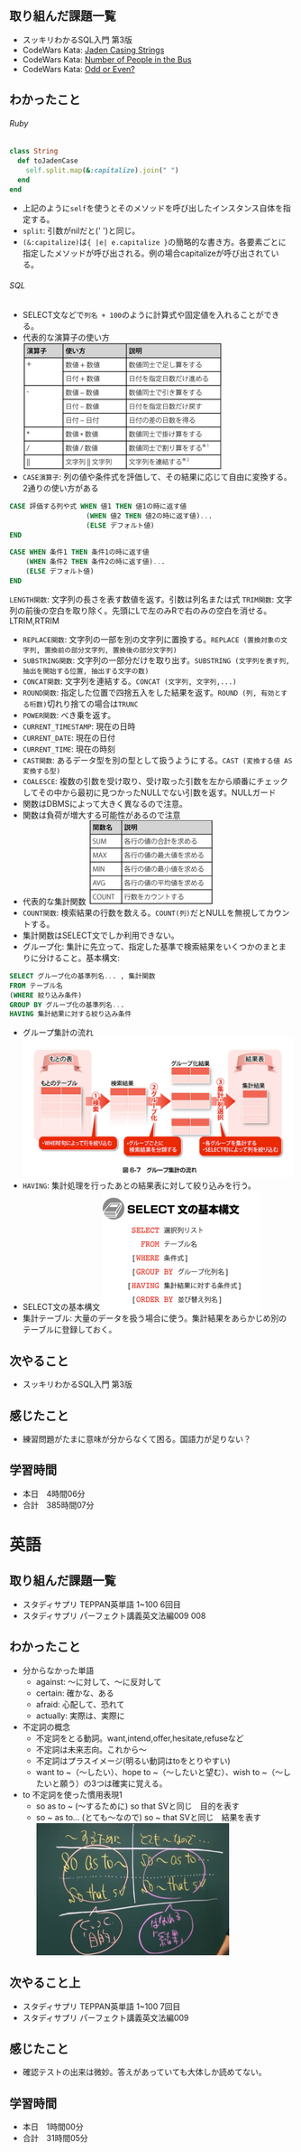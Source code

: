 ## 取り組んだ課題一覧
- スッキリわかるSQL入門 第3版
- CodeWars Kata: [Jaden Casing Strings](https://www.codewars.com/kata/5390bac347d09b7da40006f6/ruby)
- CodeWars Kata: [Number of People in the Bus](https://codewars.com/kata/5648b12ce68d9daa6b000099/ruby)
- CodeWars Kata: [Odd or Even?](https://www.codewars.com/kata/5949481f86420f59480000e7/ruby)
## わかったこと
###### Ruby
```ruby
class String
  def toJadenCase
    self.split.map(&:capitalize).join(" ")
  end
end
```
- 上記のように`self`を使うとそのメソッドを呼び出したインスタンス自体を指定する。
- `split`: 引数がnilだと(' ')と同じ。
- `(&:capitalize)`は`{ |e| e.capitalize }`の簡略的な書き方。各要素ごとに指定したメソッドが呼び出される。例の場合capitalizeが呼び出されている。
###### SQL
- SELECT文などで`列名 + 100`のように計算式や固定値を入れることができる。
- 代表的な演算子の使い方
![Alt text](image-1.png)
- `CASE演算子`: 列の値や条件式を評価して、その結果に応じて自由に変換する。2通りの使い方がある
```sql
CASE 評価する列や式 WHEN 値1 THEN 値1の時に返す値
                   (WHEN 値2 THEN 値2の時に返す値)...
                   (ELSE デフォルト値)
END
```
```sql
CASE WHEN 条件1 THEN 条件1の時に返す値
    (WHEN 条件2 THEN 条件2の時に返す値)...
    (ELSE デフォルト値)
END
```
`LENGTH関数`: 文字列の長さを表す数値を返す。引数は列名または式
`TRIM関数`: 文字列の前後の空白を取り除く。先頭にLで左のみRで右のみの空白を消せる。LTRIM,RTRIM
- `REPLACE関数`: 文字列の一部を別の文字列に置換する。`REPLACE (置換対象の文字列, 置換前の部分文字列, 置換後の部分文字列)`
- `SUBSTRING関数`: 文字列の一部分だけを取り出す。`SUBSTRING (文字列を表す列, 抽出を開始する位置, 抽出する文字の数)`
- `CONCAT関数`: 文字列を連結する。`CONCAT (文字列, 文字列,...)`
- `ROUND関数`: 指定した位置で四捨五入をした結果を返す。`ROUND (列, 有効とする桁数)`切れり捨ての場合は`TRUNC`
- `POWER関数`: べき乗を返す。
- `CURRENT_TIMESTAMP`: 現在の日時
- `CURRENT_DATE`: 現在の日付
- `CURRENT_TIME`: 現在の時刻
- `CAST関数`: あるデータ型を別の型として扱うようにする。`CAST (変換する値 AS 変換する型)`
- `COALESCE`: 複数の引数を受け取り、受け取った引数を左から順番にチェックしてその中から最初に見つかったNULLでない引数を返す。NULLガード
- 関数はDBMSによって大きく異なるので注意。
- 関数は負荷が増大する可能性があるので注意
- 代表的な集計関数
![Alt text](image-2.png)
- `COUNT関数`: 検索結果の行数を数える。`COUNT(列)`だとNULLを無視してカウントする。
- 集計関数はSELECT文でしか利用できない。
- グループ化: 集計に先立って、指定した基準で検索結果をいくつかのまとまりに分けること。基本構文:
```sql
SELECT グループ化の基準列名... , 集計関数
FROM テーブル名
(WHERE 絞り込み条件)
GROUP BY グループ化の基準列名...
HAVING 集計結果に対する絞り込み条件
```
- グループ集計の流れ
![Alt text](image-3.png)
- `HAVING`: 集計処理を行ったあとの結果表に対して絞り込みを行う。
- SELECT文の基本構文
![Alt text](image-4.png)
- 集計テーブル: 大量のデータを扱う場合に使う。集計結果をあらかじめ別のテーブルに登録しておく。
## 次やること
- スッキリわかるSQL入門 第3版
## 感じたこと
- 練習問題がたまに意味が分からなくて困る。国語力が足りない？
## 学習時間
- 本日　4時間06分
- 合計　385時間07分


# 英語
## 取り組んだ課題一覧
- スタディサプリ TEPPAN英単語 1~100 6回目
- スタディサプリ パーフェクト講義英文法編009 008
## わかったこと
- 分からなかった単語
    - against: ～に対して、～に反対して
    - certain: 確かな、ある
    - afraid: 心配して、恐れて
    - actually: 実際は、実際に
- 不定詞の概念
    - 不定詞をとる動詞。want,intend,offer,hesitate,refuseなど
    - 不定詞は未来志向。これから～
    - 不定詞はプラスイメージ(明るい動詞はtoをとりやすい)
    - want to ~（～したい）、hope to ~（～したいと望む）、wish to ~（～したいと願う）の3つは確実に覚える。
- to 不定詞を使った慣用表現1
    - so as to ~ (～するために) so that SVと同じ　目的を表す
    - so ~ as to... (とても～なので) so ~ that SVと同じ　結果を表す
    ![Alt text](image.png)
## 次やること上
- スタディサプリ TEPPAN英単語 1~100 7回目
- スタディサプリ パーフェクト講義英文法編009
## 感じたこと
- 確認テストの出来は微妙。答えがあっていても大体しか読めてない。
## 学習時間
- 本日　1時間00分
- 合計　31時間05分